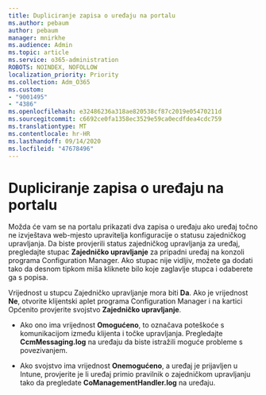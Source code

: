 ```yaml
---
title: Dupliciranje zapisa o uređaju na portalu
ms.author: pebaum
author: pebaum
manager: mnirkhe
ms.audience: Admin
ms.topic: article
ms.service: o365-administration
ROBOTS: NOINDEX, NOFOLLOW
localization_priority: Priority
ms.collection: Adm_O365
ms.custom:
- "9001495"
- "4386"
ms.openlocfilehash: e32486236a318ae820538cf87c2019e05470211d
ms.sourcegitcommit: c6692ce0fa1358ec3529e59ca0ecdfdea4cdc759
ms.translationtype: MT
ms.contentlocale: hr-HR
ms.lasthandoff: 09/14/2020
ms.locfileid: "47678496"
---
```

# <a name="duplicate-device-record-in-the-portal"></a>Dupliciranje zapisa o uređaju na portalu

Možda će vam se na portalu prikazati dva zapisa o uređaju ako uređaj točno ne izvještava web-mjesto upravitelja konfiguracije o statusu zajedničkog upravljanja. Da biste provjerili status zajedničkog upravljanja za uređaj, pregledajte stupac **Zajedničko upravljanje** za pripadni uređaj na konzoli programa Configuration Manager. Ako stupac nije vidljiv, možete ga dodati tako da desnom tipkom miša kliknete bilo koje zaglavlje stupca i odaberete ga s popisa.

Vrijednost u stupcu Zajedničko upravljanje mora biti **Da**. Ako je vrijednost **Ne**, otvorite klijentski aplet programa Configuration Manager i na kartici Općenito provjerite svojstvo **Zajedničko upravljanje**.

- Ako ono ima vrijednost **Omogućeno**, to označava poteškoće s komunikacijom između klijenta i točke upravljanja. Pregledajte **CcmMessaging.log** na uređaju da biste istražili moguće probleme s povezivanjem.

- Ako svojstvo ima vrijednost **Onemogućeno**, a uređaj je prijavljen u Intune, provjerite je li uređaj primio pravilnik o zajedničkom upravljanju tako da pregledate **CoManagementHandler.log** na uređaju.
